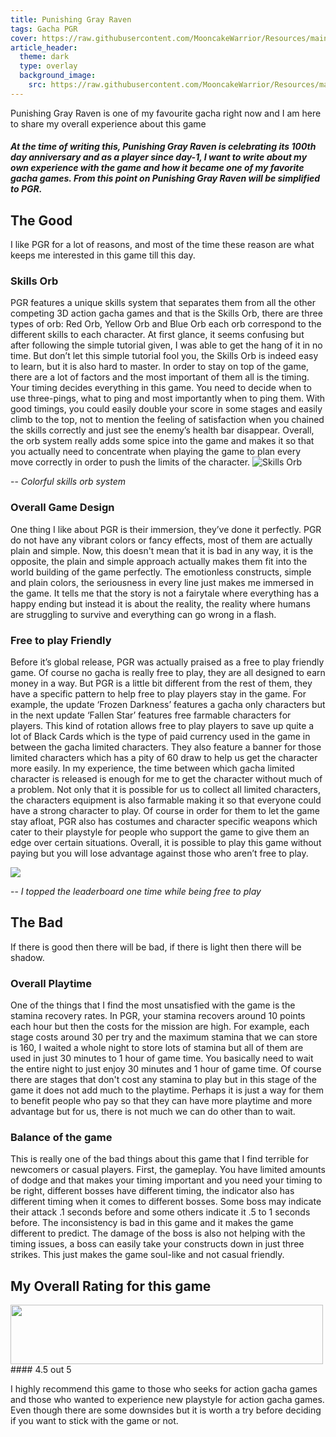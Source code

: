 ```yaml
---
title: Punishing Gray Raven
tags: Gacha PGR
cover: https://raw.githubusercontent.com/MooncakeWarrior/Resources/main/PGR/cover.png
article_header:
  theme: dark
  type: overlay
  background_image:
    src: https://raw.githubusercontent.com/MooncakeWarrior/Resources/main/PGR/background.jpg
---
```

Punishing Gray Raven is one of my favourite gacha right now and I am here to share my overall experience about this game

<!--more-->

##### At the time of writing this, Punishing Gray Raven is celebrating its 100th day anniversary and as a player since day-1, I want to write about my own experience with the game and how it became one of my favorite gacha games. From this point on Punishing Gray Raven will be simplified to PGR.

## The Good
I like PGR for a lot of reasons, and most of the time these reason are what keeps me interested in this game till this day.

### Skills Orb
PGR features a unique skills system that separates them from all the other competing 3D action gacha games and that is the Skills Orb, there are three types of orb: Red Orb, Yellow Orb and Blue Orb each orb correspond to the different skills to each character. At first glance, it seems confusing but after following the simple tutorial given, I was able to get the hang of it in no time. But don’t let this simple tutorial fool you, the Skills Orb is indeed easy to learn, but it is also hard to master. In order to stay on top of the game, there are a lot of factors and the most important of them all is the timing. Your timing decides everything in this game. You need to decide when to use three-pings, what to ping and most importantly when to ping them. With good timings, you could easily double your score in some stages and easily climb to the top, not to mention the feeling of satisfaction when you chained the skills correctly and just see the enemy’s health bar disappear. Overall, the orb system really adds some spice into the game and makes it so that you actually need to concentrate when playing the game to plan every move correctly in order to push the limits of the character. 
![Skills Orb](https://raw.githubusercontent.com/MooncakeWarrior/resource/main/PGR/orb.png)

-- *Colorful skills orb system*

### Overall Game Design
One thing I like about PGR is their immersion, they’ve done it perfectly. PGR do not have any vibrant colors or fancy effects, most of them are actually plain and simple. Now, this doesn't mean that it is bad in any way, it is the opposite, the plain and simple approach actually makes them fit into the world building of the game perfectly. The emotionless constructs, simple and plain colors, the seriousness in every line just makes me immersed in the game. It tells me that the story is not a fairytale where everything has a happy ending but instead it is about the reality, the reality where humans are struggling to survive and everything can go wrong in a flash. 

### Free to play Friendly
Before it’s global release, PGR was actually praised as a free to play friendly game. Of course no gacha is really free to play, they are all designed to earn money in a way. But PGR is a little bit different from the rest of them, they have a specific pattern to help free to play players stay in the game. For example, the update ‘Frozen Darkness’ features a gacha only characters but in the next update ‘Fallen Star’ features free farmable characters for players. This kind of rotation allows free to play players to save up quite a lot of Black Cards which is the type of paid currency used in the game in between the gacha limited characters. They also feature a banner for those limited characters which has a pity of 60 draw to help us get the character more easily. In my experience, the time between which gacha limited character is released is enough for me to get the character without much of a problem. Not only that it is possible for us to collect all limited characters, the characters equipment is also farmable making it so that everyone could have a strong character to play. Of course in order for them to let the game stay afloat, PGR also has costumes and character specific weapons which cater to their playstyle for people who support the game to give them an edge over certain situations. Overall, it is possible to play this game without paying but you will lose advantage against those who aren’t free to play.

<img src="https://raw.githubusercontent.com/MooncakeWarrior/Resources/main/PGR/leaderboard.png">

-- *I topped the leaderboard one time while being free to play*

## The Bad
If there is good then there will be bad, if there is light then there will be shadow.

### Overall Playtime
One of the things that I find the most unsatisfied with the game is the stamina recovery rates. In PGR, your stamina recovers around 10 points each hour but then the costs for the mission are high. For example, each stage costs around 30 per try and the maximum stamina that we can store is 160, I waited a whole night to store lots of stamina but all of them are used in just 30 minutes to 1 hour of game time. You basically need to wait the entire night to just enjoy 30 minutes and 1 hour of game time. Of course there are stages that don't cost any stamina to play but in this stage of the game it does not add much to the playtime. Perhaps it is just a way for them to benefit people who pay so that they can have more playtime and more advantage but for us, there is not much we can do other than to wait.

### Balance of the game
This is really one of the bad things about this game that I find terrible for newcomers or casual players. First, the gameplay. You have limited amounts of dodge and that makes your timing important and you need your timing to be right, different bosses have different timing, the indicator also has different timing when it comes to different bosses. Some boss may indicate their attack .1 seconds before and some others indicate it .5 to 1 seconds before. The inconsistency is bad in this game and it makes the game different to predict. The damage of the boss is also not helping with the timing issues, a boss can easily take your constructs down in just three strikes. This just makes the game soul-like and not casual friendly. 

## My Overall Rating for this game
<img src="https://raw.githubusercontent.com/MooncakeWarrior/resource/main/PGR/rating.png" width="500" height="95">
#### 4.5 out 5

I highly recommend this game to those who seeks for action gacha games and those who wanted to experience new playstyle for action gacha games. Even though there are some downsides but it is worth a try before deciding if you want to stick with the game or not.